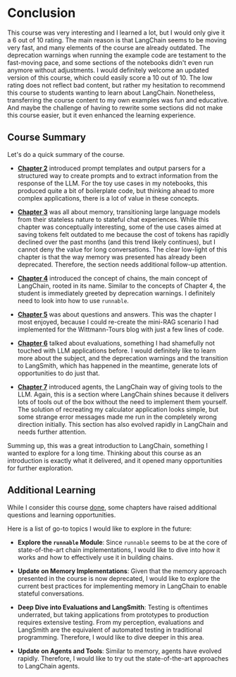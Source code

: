 # Conclusion

This course was very interesting and I learned a lot, but I would only give it a 6 out of 10 rating. The main reason is that LangChain seems to be moving very fast, and many elements of the course are already outdated. The deprecation warnings when running the example code are testament to the fast-moving pace, and some sections of the notebooks didn't even run anymore without adjustments. I would definitely welcome an updated version of this course, which could easily score a 10 out of 10. The low rating does not reflect bad content, but rather my hesitation to recommend this course to students wanting to learn about LangChain. Nonetheless, transferring the course content to my own examples was fun and educative. And maybe the challenge of having to rewrite some sections did not make this course easier, but it even enhanced the learning experience.

## Course Summary

Let's do a quick summary of the course.

- [**Chapter 2**](chapter2.ipynb) introduced prompt templates and output parsers for a structured way to create prompts and to extract information from the response of the LLM. For the toy use cases in my notebooks, this produced quite a bit of boilerplate code, but thinking ahead to more complex applications, there is a lot of value in these concepts.

- [**Chapter 3**](chapter3.ipynb) was all about memory, transitioning large language models from their stateless nature to stateful chat experiences. While this chapter was conceptually interesting, some of the use cases aimed at saving tokens felt outdated to me because the cost of tokens has rapidly declined over the past months (and this trend likely continues), but I cannot deny the value for long conversations. The clear low-light of this chapter is that the way memory was presented has already been deprecated. Therefore, the section needs additional follow-up attention.

- [**Chapter 4**](chapter4.ipynb) introduced the concept of chains, the main concept of LangChain, rooted in its name. Similar to the concepts of Chapter 4, the student is immediately greeted by deprecation warnings. I definitely need to look into how to use `runnable`.

- [**Chapter 5**](chapter5.ipynb) was about questions and answers. This was the chapter I most enjoyed, because I could re-create the mini-RAG scenario I had implemented for the Wittmann-Tours blog with just a few lines of code.

- [**Chapter 6**](chapter6.ipynb) talked about evaluations, something I had shamefully not touched with LLM applications before. I would definitely like to learn more about the subject, and the deprecation warnings and the transition to LangSmith, which has happened in the meantime, generate lots of opportunities to do just that.

- [**Chapter 7**](chapter7.ipynb) introduced agents, the LangChain way of giving tools to the LLM. Again, this is a section where LangChain shines because it delivers lots of tools out of the box without the need to implement them yourself. The solution of recreating my calculator application looks simple, but some strange error messages made me run in the completely wrong direction initially. This section has also evolved rapidly in LangChain and needs further attention.

Summing up, this was a great introduction to LangChain, something I wanted to explore for a long time. Thinking about this course as an introduction is exactly what it delivered, and it opened many opportunities for further exploration.

## Additional Learning

While I consider this course [done](https://medium.com/@bre/the-cult-of-done-manifesto-724ca1c2ff13), some chapters have raised additional questions and learning opportunities.

Here is a list of go-to topics I would like to explore in the future:

- **Explore the `runnable` Module**: Since `runnable` seems to be at the core of state-of-the-art chain implementations, I would like to dive into how it works and how to effectively use it in building chains.
  
- **Update on Memory Implementations**: Given that the memory approach presented in the course is now deprecated, I would like to explore the current best practices for implementing memory in LangChain to enable stateful conversations.
  
- **Deep Dive into Evaluations and LangSmith**: Testing is oftentimes underrated, but taking applications from prototypes to production requires extensive testing. From my perception, evaluations and LangSmith are the equivalent of automated testing in traditional programming. Therefore, I would like to dive deeper in this area.
  
- **Update on Agents and Tools**: Similar to memory, agents have evolved rapidly. Therefore, I would like to try out the state-of-the-art approaches to LangChain agents.
